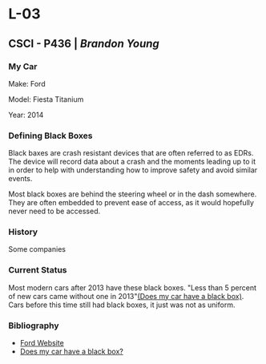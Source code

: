 # L-03

## CSCI - P436 | _Brandon Young_

### My Car

 Make: Ford

 Model: Fiesta Titanium

 Year: 2014

### Defining Black Boxes

Black baxes are crash resistant devices that are often referred to as EDRs. The device will record data about a crash and the moments leading up to it in order to help with understanding how to improve safety and avoid similar events.

Most black boxes are behind the steering wheel or in the dash somewhere. They are often embedded to prevent ease of access, as it would hopefully never need to be accessed.

### History

Some companies

### Current Status

Most modern cars after 2013 have these black boxes. "Less than 5 percent of new cars came without one in 2013"[(Does my car have a black box)](https://www.hyperlube.com/blog/blog/does-my-car-have-a-black-box/). Cars before this time still had black boxes, it just was not as uniform.

### Bibliography

- [Ford Website](https://www.ford.com/)
- [Does my car have a black box?](https://www.hyperlube.com/blog/blog/does-my-car-have-a-black-box/)